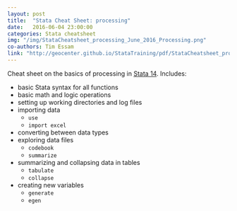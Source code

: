 ```yaml
---
layout: post
title:  "Stata Cheat Sheet: processing"
date:   2016-06-04 23:00:00
categories: Stata cheatsheet
img: "/img/StataCheatsheet_processing_June_2016_Processing.png"
co-authors: Tim Essam
link: "http://geocenter.github.io/StataTraining/pdf/StataCheatsheet_processing.pdf"
---
```


Cheat sheet on the basics of processing in [Stata 14](http://www.stata.com).  Includes:

* basic Stata syntax for all functions
* basic math and logic operations
* setting up working directories and log files
* importing data
  * `use`
  * `import excel`
* converting between data types
* exploring data files
  * `codebook`
  * `summarize`
* summarizing and collapsing data in tables
  * `tabulate`
  * `collapse`
* creating new variables
  * `generate`
  * `egen`
